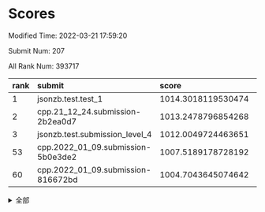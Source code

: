 # Scores

Modified Time: 2022-03-21 17:59:20

Submit Num: 207

All Rank Num: 393717

| rank |               submit               |       score        |       sigma        | pk_num |
| :--- | :--------------------------------- | :----------------- | :----------------- | :----- |
| 1    | jsonzb.test.test_1                 | 1014.3018119530474 | 0.8288052408092251 | 7610   |
| 2    | cpp.21_12_24.submission-2b2ea0d7   | 1013.2478796854268 | 0.7980843141951445 | 7613   |
| 3    | jsonzb.test.submission_level_4     | 1012.0049724463651 | 0.7841905880475837 | 7610   |
| 53   | cpp.2022_01_09.submission-5b0e3de2 | 1007.5189178728192 | 0.7281036703339236 | 7611   |
| 60   | cpp.2022_01_09.submission-816672bd | 1004.7043645074642 | 0.7108586788801252 | 7607   |


<details>
<summary>全部</summary>

| rank |                 submit                 |       score        |       sigma        | pk_num |
| :--- | :------------------------------------- | :----------------- | :----------------- | :----- |
| 1    | jsonzb.test.test_1                     | 1014.3018119530474 | 0.8288052408092251 | 7610   |
| 2    | cpp.21_12_24.submission-2b2ea0d7       | 1013.2478796854268 | 0.7980843141951445 | 7613   |
| 3    | jsonzb.test.submission_level_4         | 1012.0049724463651 | 0.7841905880475837 | 7610   |
| 4    | gobigger.level_3.submission_level_3_15 | 1011.5873560388495 | 0.7674962686642762 | 7605   |
| 5    | gobigger.level_3.submission_level_3_27 | 1011.4322708014723 | 0.7841877965820289 | 7614   |
| 6    | gobigger.level_3.submission_level_3_4  | 1011.3039996102158 | 0.7703346338229276 | 7610   |
| 7    | gobigger.level_3.submission_level_3_2  | 1011.2974060941738 | 0.7580281443197802 | 7609   |
| 8    | gobigger.level_3.submission_level_3_24 | 1011.2760696072093 | 0.8027253528632551 | 7610   |
| 9    | gobigger.level_3.submission_level_3_5  | 1011.230324238757  | 0.782522603434953  | 7609   |
| 10   | gobigger.level_3.submission_level_3_35 | 1010.8478335072077 | 0.7591696255216901 | 7610   |
| 11   | gobigger.level_3.submission_level_3_22 | 1010.8248348949941 | 0.7453724309383125 | 7609   |
| 12   | gobigger.level_3.submission_level_3_45 | 1010.6339829224437 | 0.7772874517929219 | 7612   |
| 13   | gobigger.level_3.submission_level_3_37 | 1010.5486744160568 | 0.7764287641808113 | 7605   |
| 14   | gobigger.level_3.submission_level_3_16 | 1010.5467855820579 | 0.7733493541582547 | 7611   |
| 15   | gobigger.level_3.submission_level_3_26 | 1010.4808166440529 | 0.7420579050476269 | 7603   |
| 16   | gobigger.level_3.submission_level_3_3  | 1010.4769570496543 | 0.7706594673546633 | 7608   |
| 17   | gobigger.level_3.submission_level_3_19 | 1010.2683217023758 | 0.7522961708780718 | 7609   |
| 18   | gobigger.level_3.submission_level_3_11 | 1010.2346472214316 | 0.7610368454071924 | 7608   |
| 19   | gobigger.level_3.submission_level_3_12 | 1010.230890005683  | 0.7484991129352396 | 7608   |
| 20   | gobigger.level_3.submission_level_3_18 | 1010.2282463854535 | 0.76329743723125   | 7605   |
| 21   | gobigger.level_3.submission_level_3_32 | 1010.1887152933995 | 0.7853460028185442 | 7613   |
| 22   | gobigger.level_3.submission_level_3_40 | 1010.1102856511301 | 0.7364546626549214 | 7609   |
| 23   | gobigger.level_3.submission_level_3_44 | 1010.0712977954227 | 0.7536294902319614 | 7605   |
| 24   | gobigger.level_3.submission_level_3_21 | 1009.9159484879373 | 0.7585641187996102 | 7613   |
| 25   | gobigger.level_3.submission_level_3_8  | 1009.8954759254362 | 0.7631120678097014 | 7609   |
| 26   | gobigger.level_3.submission_level_3_42 | 1009.8140907845121 | 0.7651799079643234 | 7608   |
| 27   | gobigger.level_3.submission_level_3_10 | 1009.7767455074858 | 0.7473157178494274 | 7608   |
| 28   | gobigger.level_3.submission_level_3_20 | 1009.7349986910306 | 0.7451130298863877 | 7611   |
| 29   | gobigger.level_3.submission_level_3_0  | 1009.7301535899802 | 0.7258474196819797 | 7613   |
| 30   | gobigger.level_3.submission_level_3_41 | 1009.7157563869343 | 0.7502553956204848 | 7607   |
| 31   | gobigger.level_3.submission_level_3_31 | 1009.6803166803693 | 0.746251453189901  | 7601   |
| 32   | gobigger.level_3.submission_level_3_48 | 1009.6675051703123 | 0.7376652646110641 | 7611   |
| 33   | gobigger.level_3.submission_level_3_6  | 1009.6360797817023 | 0.7714675235184808 | 7610   |
| 34   | gobigger.level_3.submission_level_3_7  | 1009.6309553152954 | 0.7514034899201645 | 7602   |
| 35   | gobigger.level_3.submission_level_3_43 | 1009.6158702693266 | 0.7479790377702459 | 7605   |
| 36   | gobigger.level_3.submission_level_3_1  | 1009.5561188086044 | 0.7427619062153233 | 7605   |
| 37   | gobigger.level_3.submission_level_3_47 | 1009.5374389445801 | 0.7493920743449376 | 7613   |
| 38   | gobigger.level_3.submission_level_3_14 | 1009.4948758634276 | 0.7349440886790275 | 7615   |
| 39   | gobigger.level_3.submission_level_3_13 | 1009.1189580670325 | 0.7246402256782777 | 7610   |
| 40   | gobigger.level_3.submission_level_3_46 | 1009.1187680960996 | 0.7557008310086986 | 7610   |
| 41   | gobigger.level_3.submission_level_3_9  | 1009.1070389429926 | 0.7570673242980416 | 7602   |
| 42   | gobigger.level_3.submission_level_3_49 | 1009.0314345992093 | 0.7437653301621633 | 7608   |
| 43   | gobigger.level_3.submission_level_3_34 | 1008.9929602152662 | 0.769202149927249  | 7608   |
| 44   | gobigger.level_3.submission_level_3_29 | 1008.9712689013402 | 0.7454360245919509 | 7610   |
| 45   | gobigger.level_3.submission_level_3_33 | 1008.9674331892977 | 0.7612579953534836 | 7608   |
| 46   | gobigger.level_3.submission_level_3_38 | 1008.8174858217213 | 0.754419568937375  | 7611   |
| 47   | gobigger.level_3.submission_level_3_28 | 1008.8066323612711 | 0.7327141785083662 | 7605   |
| 48   | gobigger.level_3.submission_level_3_17 | 1008.7672591769656 | 0.7566755629689137 | 7601   |
| 49   | gobigger.level_3.submission_level_3_23 | 1008.7288342881693 | 0.7340229315827635 | 7609   |
| 50   | gobigger.level_3.submission_level_3_36 | 1008.6494946238876 | 0.7596830051895446 | 7610   |
| 51   | gobigger.level_3.submission_level_3_30 | 1008.4874568854028 | 0.7457542820086646 | 7607   |
| 52   | gobigger.level_3.submission_level_3_39 | 1008.4180113380672 | 0.7386623171187531 | 7605   |
| 53   | cpp.2022_01_09.submission-5b0e3de2     | 1007.5189178728192 | 0.7281036703339236 | 7611   |
| 54   | gobigger.level_3.submission_level_3_25 | 1007.0528014488002 | 0.7297735554501996 | 7609   |
| 55   | gobigger.level_1.submission_level_1_18 | 1005.4104090653608 | 0.7251611627300084 | 7612   |
| 56   | gobigger.level_1.submission_level_1_26 | 1005.1239255887255 | 0.7170177301076501 | 7608   |
| 57   | gobigger.level_1.submission_level_1_27 | 1004.8604519939771 | 0.7217938666921662 | 7608   |
| 58   | gobigger.level_1.submission_level_1_5  | 1004.754317857402  | 0.7158439924991696 | 7607   |
| 59   | gobigger.level_1.submission_level_1_49 | 1004.727040446577  | 0.7152494676847346 | 7601   |
| 60   | cpp.2022_01_09.submission-816672bd     | 1004.7043645074642 | 0.7108586788801252 | 7607   |
| 61   | gobigger.level_1.submission_level_1_35 | 1004.6932086822889 | 0.7275712377588247 | 7612   |
| 62   | gobigger.level_1.submission_level_1_24 | 1004.2572571726153 | 0.7141915008880613 | 7606   |
| 63   | gobigger.level_1.submission_level_1_42 | 1004.2201585354885 | 0.7227251483093482 | 7611   |
| 64   | gobigger.level_1.submission_level_1_3  | 1004.1295640027508 | 0.7170195368487785 | 7607   |
| 65   | gobigger.level_1.submission_level_1_15 | 1003.7252665629904 | 0.7146050333550535 | 7609   |
| 66   | gobigger.level_1.submission_level_1_28 | 1003.725252963823  | 0.7193077155769869 | 7607   |
| 67   | gobigger.level_1.submission_level_1_2  | 1003.7244487224383 | 0.71211277161095   | 7608   |
| 68   | gobigger.level_1.submission_level_1_9  | 1003.7231920397392 | 0.7248387760500408 | 7606   |
| 69   | gobigger.level_1.submission_level_1_22 | 1003.7173726267896 | 0.7192343674393034 | 7610   |
| 70   | gobigger.level_1.submission_level_1_21 | 1003.7108060115229 | 0.721763442986063  | 7605   |
| 71   | gobigger.level_1.submission_level_1_11 | 1003.6871111784736 | 0.7183133507249926 | 7609   |
| 72   | gobigger.level_1.submission_level_1_29 | 1003.6781654015018 | 0.714120175222793  | 7612   |
| 73   | gobigger.level_1.submission_level_1_40 | 1003.640475699824  | 0.7267279801693165 | 7609   |
| 74   | gobigger.level_1.submission_level_1_17 | 1003.6385163572128 | 0.7249857297893167 | 7612   |
| 75   | gobigger.level_1.submission_level_1_37 | 1003.6221539903303 | 0.7260722984481067 | 7607   |
| 76   | gobigger.level_1.submission_level_1_32 | 1003.5561345920587 | 0.7140463095298119 | 7607   |
| 77   | gobigger.level_1.submission_level_1_43 | 1003.5292285623929 | 0.7090541323494827 | 7612   |
| 78   | gobigger.level_1.submission_level_1_47 | 1003.5231663958057 | 0.7138484722128845 | 7608   |
| 79   | gobigger.level_1.submission_level_1_48 | 1003.4859609637494 | 0.7168070596731531 | 7605   |
| 80   | gobigger.level_1.submission_level_1_16 | 1003.4722334593695 | 0.7158572921807973 | 7613   |
| 81   | gobigger.level_1.submission_level_1_30 | 1003.4193368928558 | 0.7116177843511093 | 7605   |
| 82   | gobigger.level_1.submission_level_1_1  | 1003.3346059228351 | 0.7264319102507042 | 7606   |
| 83   | gobigger.level_1.submission_level_1_14 | 1003.2512224022915 | 0.7120075109277725 | 7604   |
| 84   | gobigger.level_1.submission_level_1_8  | 1003.1389083857548 | 0.7161098932696789 | 7605   |
| 85   | gobigger.level_1.submission_level_1_6  | 1003.1360880742545 | 0.7233095353802949 | 7606   |
| 86   | gobigger.level_1.submission_level_1_33 | 1003.1284061351055 | 0.7141592455476337 | 7610   |
| 87   | gobigger.level_1.submission_level_1_31 | 1003.1118794484573 | 0.7078127781784652 | 7609   |
| 88   | gobigger.level_1.submission_level_1_38 | 1003.1041343294113 | 0.7162695029123787 | 7614   |
| 89   | gobigger.level_1.submission_level_1_13 | 1003.09982247393   | 0.7179409341322058 | 7606   |
| 90   | gobigger.level_1.submission_level_1_45 | 1003.0702053380181 | 0.7152477650875779 | 7610   |
| 91   | gobigger.level_1.submission_level_1_36 | 1003.0292997631354 | 0.7122929959918145 | 7603   |
| 92   | gobigger.level_1.submission_level_1_0  | 1003.0048828783484 | 0.7152976301163029 | 7603   |
| 93   | gobigger.level_1.submission_level_1_25 | 1002.9648042411675 | 0.7256037976382866 | 7607   |
| 94   | gobigger.level_1.submission_level_1_34 | 1002.9145459235773 | 0.7125660380465149 | 7611   |
| 95   | gobigger.level_1.submission_level_1_4  | 1002.8925075697945 | 0.7231794983060306 | 7608   |
| 96   | gobigger.level_1.submission_level_1_46 | 1002.874986751567  | 0.7278398468765797 | 7603   |
| 97   | gobigger.level_1.submission_level_1_20 | 1002.7679594040275 | 0.7140632320999335 | 7605   |
| 98   | gobigger.level_1.submission_level_1_7  | 1002.6707729198355 | 0.7146900029479671 | 7604   |
| 99   | gobigger.level_1.submission_level_1_19 | 1002.6569484456014 | 0.7148978423059432 | 7608   |
| 100  | gobigger.level_1.submission_level_1_41 | 1002.466014423456  | 0.7156240998378106 | 7608   |
| 101  | gobigger.level_1.submission_level_1_23 | 1002.4462532389324 | 0.7206166412076535 | 7609   |
| 102  | gobigger.level_1.submission_level_1_44 | 1002.2922770754247 | 0.7176201375068819 | 7600   |
| 103  | gobigger.level_1.submission_level_1_10 | 1002.2694914978836 | 0.7101426000296251 | 7610   |
| 104  | gobigger.level_1.submission_level_1_39 | 1002.1955707702383 | 0.7203101349029234 | 7607   |
| 105  | gobigger.level_1.submission_level_1_12 | 1001.2727839745945 | 0.7087639126366861 | 7612   |
| 106  | gobigger.random.submission_random_28   | 997.0456940452981  | 0.7140705484184593 | 7611   |
| 107  | gobigger.random.submission_random_8    | 996.9686449147217  | 0.7071717549423661 | 7605   |
| 108  | gobigger.random.submission_random_43   | 996.9024539755396  | 0.7112077892563097 | 7612   |
| 109  | gobigger.random.submission_random_45   | 996.8416448506852  | 0.7103338484716527 | 7604   |
| 110  | gobigger.random.submission_random_38   | 996.7318089306297  | 0.6939736812147924 | 7613   |
| 111  | gobigger.random.submission_random_5    | 996.7210295358569  | 0.7057096311638732 | 7608   |
| 112  | gobigger.random.submission_random_7    | 996.6159988881117  | 0.7173940233853365 | 7607   |
| 113  | gobigger.random.submission_random_25   | 996.5467432037973  | 0.7100190072336294 | 7606   |
| 114  | gobigger.random.submission_random_23   | 996.3432785247744  | 0.7034884430640836 | 7608   |
| 115  | gobigger.random.submission_random_39   | 996.3082553256116  | 0.7162448148500455 | 7606   |
| 116  | gobigger.random.submission_random_31   | 996.3043261106328  | 0.702497306725733  | 7610   |
| 117  | gobigger.random.submission_random_48   | 996.290092398686   | 0.7118832137647402 | 7604   |
| 118  | gobigger.random.submission_random_20   | 996.2191203214035  | 0.7070468674626947 | 7606   |
| 119  | gobigger.random.submission_random_18   | 996.1773334986823  | 0.7057413811966168 | 7608   |
| 120  | gobigger.random.submission_random_19   | 996.1418980101791  | 0.7094382230914871 | 7608   |
| 121  | gobigger.random.submission_random_11   | 996.1057613717978  | 0.7158862649767271 | 7612   |
| 122  | gobigger.random.submission_random_24   | 996.0600303863404  | 0.7022688681978406 | 7608   |
| 123  | gobigger.random.submission_random_15   | 996.0598365499061  | 0.708761863964425  | 7607   |
| 124  | gobigger.random.submission_random_46   | 996.0231620754379  | 0.69905666915975   | 7610   |
| 125  | gobigger.random.submission_random_17   | 996.0125647626194  | 0.7113966071955382 | 7611   |
| 126  | gobigger.random.submission_random_13   | 995.9379958048318  | 0.7034519543589692 | 7609   |
| 127  | gobigger.random.submission_random_47   | 995.9297180241864  | 0.706576474380996  | 7608   |
| 128  | gobigger.random.submission_random_35   | 995.8440610788263  | 0.7107614160080403 | 7612   |
| 129  | gobigger.random.submission_random_34   | 995.8181826337919  | 0.713210882366257  | 7609   |
| 130  | gobigger.random.submission_random_49   | 995.7758575593085  | 0.7044876210896104 | 7608   |
| 131  | gobigger.random.submission_random_12   | 995.7663320436851  | 0.7178869354206013 | 7610   |
| 132  | gobigger.random.submission_random_36   | 995.7314701300539  | 0.6999630885740873 | 7613   |
| 133  | gobigger.random.submission_random_3    | 995.7293681258342  | 0.7128427572775339 | 7606   |
| 134  | gobigger.random.submission_random_16   | 995.6806256528265  | 0.7295894627086995 | 7610   |
| 135  | gobigger.random.submission_random_0    | 995.6715666745837  | 0.7046536671143061 | 7607   |
| 136  | gobigger.random.submission_random_14   | 995.6210757713773  | 0.7227945486150478 | 7606   |
| 137  | gobigger.random.submission_random_27   | 995.6015219183289  | 0.7082689270143583 | 7608   |
| 138  | gobigger.random.submission_random_30   | 995.5813833746288  | 0.7159791395381522 | 7614   |
| 139  | gobigger.random.submission_random_37   | 995.5768129385582  | 0.7106351725014546 | 7610   |
| 140  | gobigger.random.submission_random_9    | 995.5354708754563  | 0.7111863572333809 | 7606   |
| 141  | gobigger.random.submission_random_32   | 995.520660506998   | 0.7201321194869245 | 7602   |
| 142  | gobigger.random.submission_random_41   | 995.5113125869113  | 0.7073213701012806 | 7608   |
| 143  | gobigger.random.submission_random_10   | 995.5003364474401  | 0.7112753444193824 | 7612   |
| 144  | gobigger.random.submission_random_4    | 995.4980715030323  | 0.7068706128371097 | 7604   |
| 145  | gobigger.random.submission_random_26   | 995.4838313558635  | 0.7125457921516116 | 7603   |
| 146  | gobigger.random.submission_random_40   | 995.4218067007909  | 0.7036335108176731 | 7603   |
| 147  | gobigger.random.submission_random_6    | 995.416670707088   | 0.6906649804545536 | 7608   |
| 148  | gobigger.random.submission_random_1    | 995.3830126812611  | 0.724349434047371  | 7610   |
| 149  | gobigger.random.submission_random_44   | 995.3717059066641  | 0.7117165707082211 | 7607   |
| 150  | gobigger.random.submission_random_33   | 995.1397954066427  | 0.7270528010462718 | 7609   |
| 151  | gobigger.random.submission_random_22   | 995.0982874764236  | 0.7022026691576464 | 7608   |
| 152  | gobigger.random.submission_random_42   | 995.0877930130769  | 0.7054638555106824 | 7608   |
| 153  | gobigger.random.submission_random_2    | 994.9862938683708  | 0.7152294243287737 | 7606   |
| 154  | gobigger.random.submission_random_21   | 994.7652514858141  | 0.7121976572155077 | 7607   |
| 155  | gobigger.random.submission_random_29   | 994.5695326642839  | 0.7215471139693296 | 7615   |
| 156  | gobigger.level_2.submission_level_2_35 | 993.8580568970568  | 0.7312921066956143 | 7604   |
| 157  | gobigger.level_2.submission_level_2_5  | 993.7928605203789  | 0.725471411429368  | 7614   |
| 158  | gobigger.level_2.submission_level_2_41 | 993.6873433364028  | 0.7337682705107768 | 7609   |
| 159  | gobigger.level_2.submission_level_2_18 | 993.4490997813267  | 0.7297649738781232 | 7606   |
| 160  | gobigger.level_2.submission_level_2_42 | 993.2905289025823  | 0.7345602165912853 | 7608   |
| 161  | gobigger.level_2.submission_level_2_44 | 993.0644721195891  | 0.7389619028069198 | 7610   |
| 162  | gobigger.level_2.submission_level_2_33 | 993.0439711073321  | 0.724344942423162  | 7607   |
| 163  | gobigger.level_2.submission_level_2_34 | 992.8937570631255  | 0.7311104062888413 | 7606   |
| 164  | gobigger.level_2.submission_level_2_12 | 992.8650509229411  | 0.7588467425493881 | 7608   |
| 165  | gobigger.level_2.submission_level_2_3  | 992.8034380455331  | 0.7277617259359598 | 7609   |
| 166  | gobigger.level_2.submission_level_2_28 | 992.7590425480615  | 0.7604308896359226 | 7608   |
| 167  | gobigger.level_2.submission_level_2_22 | 992.7468789506858  | 0.7311686307714914 | 7612   |
| 168  | gobigger.level_2.submission_level_2_1  | 992.718098183063   | 0.7331582216535415 | 7609   |
| 169  | gobigger.level_2.submission_level_2_23 | 992.6892034207043  | 0.7280152301756914 | 7605   |
| 170  | gobigger.level_2.submission_level_2_16 | 992.6463281731691  | 0.7328805650371407 | 7608   |
| 171  | gobigger.level_2.submission_level_2_39 | 992.5467489092533  | 0.7484182628682475 | 7614   |
| 172  | gobigger.level_2.submission_level_2_47 | 992.5134081356957  | 0.7544659404374423 | 7607   |
| 173  | gobigger.level_2.submission_level_2_11 | 992.4920888983897  | 0.7434842395541306 | 7607   |
| 174  | gobigger.level_2.submission_level_2_8  | 992.4123188357684  | 0.7294035758845049 | 7608   |
| 175  | gobigger.level_2.submission_level_2_9  | 992.3887610507318  | 0.7451878937386605 | 7608   |
| 176  | gobigger.level_2.submission_level_2_15 | 992.3756214821185  | 0.73983398489266   | 7603   |
| 177  | gobigger.level_2.submission_level_2_43 | 992.36646820237    | 0.7497244931481071 | 7609   |
| 178  | gobigger.level_2.submission_level_2_32 | 992.28247663134    | 0.7346354760182532 | 7608   |
| 179  | gobigger.level_2.submission_level_2_10 | 992.2759332618317  | 0.7412085871641058 | 7604   |
| 180  | gobigger.level_2.submission_level_2_48 | 992.263311427012   | 0.7348509016692966 | 7608   |
| 181  | gobigger.level_2.submission_level_2_24 | 992.2628710612601  | 0.7354249344715019 | 7615   |
| 182  | gobigger.level_2.submission_level_2_13 | 992.2515884101238  | 0.7522050868778644 | 7608   |
| 183  | gobigger.level_2.submission_level_2_19 | 992.2305936840618  | 0.7458369558874072 | 7612   |
| 184  | gobigger.level_2.submission_level_2_45 | 992.1644674547318  | 0.7249943774978231 | 7608   |
| 185  | gobigger.level_2.submission_level_2_21 | 992.1508954749544  | 0.7550404285584532 | 7608   |
| 186  | gobigger.level_2.submission_level_2_40 | 992.098548234609   | 0.7411261827036467 | 7610   |
| 187  | gobigger.level_2.submission_level_2_30 | 992.0950525162922  | 0.7494644772634941 | 7608   |
| 188  | gobigger.level_2.submission_level_2_20 | 992.0845095520392  | 0.7459300008560849 | 7604   |
| 189  | gobigger.level_2.submission_level_2_49 | 992.049315831975   | 0.7427523740745345 | 7606   |
| 190  | gobigger.level_2.submission_level_2_17 | 992.0356783706817  | 0.745319930192626  | 7611   |
| 191  | gobigger.level_2.submission_level_2_37 | 992.0196563878018  | 0.7390373953374072 | 7609   |
| 192  | gobigger.level_2.submission_level_2_0  | 991.9972822142307  | 0.7502819222362344 | 7607   |
| 193  | gobigger.level_2.submission_level_2_4  | 991.8473752529835  | 0.7399001701970069 | 7610   |
| 194  | gobigger.level_2.submission_level_2_31 | 991.7975221187137  | 0.7412962705144409 | 7605   |
| 195  | gobigger.level_2.submission_level_2_7  | 991.7853788316654  | 0.749401182919627  | 7613   |
| 196  | gobigger.level_2.submission_level_2_36 | 991.4146931395751  | 0.7401473637904089 | 7610   |
| 197  | gobigger.level_2.submission_level_2_2  | 991.4043789031948  | 0.7743366456089651 | 7608   |
| 198  | gobigger.level_2.submission_level_2_29 | 991.24450901415    | 0.7489023751856014 | 7602   |
| 199  | gobigger.level_2.submission_level_2_27 | 991.2225212617856  | 0.7436161707248603 | 7606   |
| 200  | gobigger.level_2.submission_level_2_25 | 991.1905409784343  | 0.782446276978355  | 7610   |
| 201  | gobigger.level_2.submission_level_2_26 | 991.179637196022   | 0.7508518906455351 | 7607   |
| 202  | gobigger.level_2.submission_level_2_46 | 991.1670849617716  | 0.7609924370073723 | 7605   |
| 203  | gobigger.level_2.submission_level_2_38 | 991.126458119247   | 0.7561873021525667 | 7606   |
| 204  | gobigger.level_2.submission_level_2_6  | 990.9993518324267  | 0.7654105317029963 | 7606   |
| 205  | gobigger.level_2.submission_level_2_14 | 990.5114666172876  | 0.7606511073844603 | 7610   |
| 206  | gobigger.none.submission_none_0        | 974.9957490257635  | 1.5521620105196452 | 7603   |
| 207  | gobigger.none.submission_none_1        | 973.7272274849374  | 1.6881856238296402 | 7604   |

</details>